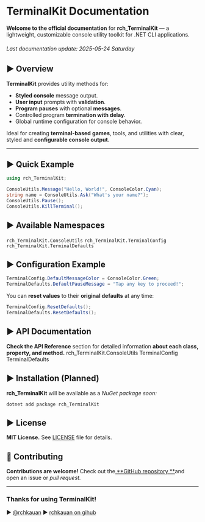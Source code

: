 # TerminalKit Documentation

**Welcome to the official documentation** for **rch_TerminalKit** — a lightweight, customizable console utility toolkit for .NET CLI applications.
###### Last documentation update: 2025-05-24 Saturday

## ► Overview

**TerminalKit** provides utility methods for:

- **Styled console** message output.
- **User input** prompts with **validation**.
- **Program pauses** with optional **messages**.
- Controlled program **termination with delay**.
- Global runtime configuration for console behavior.

Ideal for creating **terminal-based** **games**, tools, and utilities with clear, styled and **configurable console output.**

---

## ► Quick Example

```csharp
using rch_TerminalKit;

ConsoleUtils.Message("Hello, World!", ConsoleColor.Cyan);
string name = ConsoleUtils.Ask("What's your name?");
ConsoleUtils.Pause();
ConsoleUtils.KillTerminal();
```

## ► Available Namespaces
`rch_TerminalKit.ConsoleUtils`
`rch_TerminalKit.TerminalConfig`
`rch_TerminalKit.TerminalDefaults`

## ► Configuration Example
```csharp
TerminalConfig.DefaultMessageColor = ConsoleColor.Green;
TerminalDefaults.DefaultPauseMessage = "Tap any key to proceed!";
```

You can **reset values** to their **original defaults** at any time:
```csharp
TerminalConfig.ResetDefaults();
TerminalDefaults.ResetDefaults();
```

## ► API Documentation
**Check the API Reference** section for detailed information **about each class, property, and method.**
rch_TerminalKit.ConsoleUtils
TerminalConfig
TerminalDefaults

## ► Installation (Planned)
**rch_TerminalKit** will be available as a *NuGet package soon:*

`dotnet add package rch_TerminalKit`

## ► License
**MIT License.**
See [LICENSE](https://github.com/rochakauan/rch_TerminalKit-library/blob/main/LICENSE "LICENSE") file for details.

## 🤝 Contributing
**Contributions are welcome!** Check out the[ **GitHub repository **](https://github.com/rochakauan/rch_TerminalKit-library/tree/main " **GitHub repository **")and open an issue or *pull request.*

------------


### Thanks for using TerminalKit!
►  [@rchkauan](https://www.instagram.com/rch_kauan?igsh=MTY3OGxma2IycnU0aA== "@rchkauan")
► [rchkauan on gihub](https://github.com/rochakauan "rchkauan on gihub")